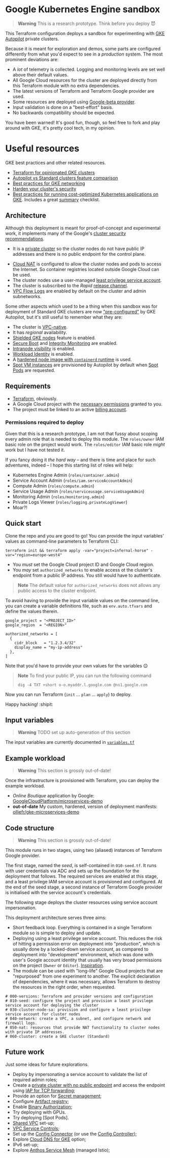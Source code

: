 # Google Kubernetes Engine sandbox

> **Warning**
> This is a research prototype. Think before you deploy :smiling_imp:

This Terraform configuration deploys a sandbox for experimenting with [GKE Autopilot](https://cloud.google.com/kubernetes-engine/docs/concepts/autopilot-overview) private clusters.

Because it is meant for exploration and demos, some parts are configured differently from what you'd expect to see in a *production* system. The most prominent deviations are:

* A *lot* of telemetry is collected. Logging and monitoring levels are set well above their default values.
* All Google Cloud resources for the cluster are deployed directly from this Terraform module with no extra dependencies.
* The latest versions of Terraform and Terraform Google provider are used.
* Some resources are deployed using [Google-beta provider](https://registry.terraform.io/providers/hashicorp/google-beta/latest).
* Input validation is done on a "best-effort" basis.
* No backwards compatibility should be expected.

You have been warned! It's good fun, though, so feel free to fork and play around with GKE, it's pretty cool tech, in my opinion.

# Useful resources

GKE best practices and other related resources.

* [Terraform for opinionated GKE clusters](https://github.com/terraform-google-modules/terraform-google-kubernetes-engine)
* [Autopilot vs Standard clusters feature comparison](https://cloud.google.com/kubernetes-engine/docs/resources/autopilot-standard-feature-comparison)
* [Best practices for GKE networking](https://cloud.google.com/kubernetes-engine/docs/best-practices/networking)
* [Harden your cluster's security](https://cloud.google.com/kubernetes-engine/docs/how-to/hardening-your-cluster)
* [Best practices for running cost-optimized Kubernetes applications on GKE](https://cloud.google.com/architecture/best-practices-for-running-cost-effective-kubernetes-applications-on-gke). Includes a great [summary](https://cloud.google.com/architecture/best-practices-for-running-cost-effective-kubernetes-applications-on-gke#summary_of_best_practices) checklist.

## Architecture

Although this deployment is meant for proof-of-concept and experimental work, it implements many of the Google's [cluster security recommendations](https://cloud.google.com/kubernetes-engine/docs/how-to/hardening-your-cluster).

* It is a [private cluster] so the cluster nodes do not have public IP addresses and there is no public endpoint for the control plane.
<!-- * It has a _public endpoint_ with access limited to the _list of authorised control networks_; -->
<!-- * It has [Dataplane V2](https://cloud.google.com/blog/products/containers-kubernetes/bringing-ebpf-and-cilium-to-google-kubernetes-engine) enabled so it can enforce Network Policies; -->
* [Cloud NAT] is configured to allow the cluster nodes and pods to access the Internet. So container registries located outside Google Cloud can be used.
* The cluster nodes use a user-managed [least privilege service account].
* The cluster is subscribed to the _Rapid_ [release channel].
* [VPC Flow Logs] are enabled by default on the cluster and admin subnetworks.

Some other aspects which used to be a thing when this sandbox was for deployment of Standard GKE clusters are now ["pre-configured"](https://cloud.google.com/kubernetes-engine/docs/resources/autopilot-standard-feature-comparison) by GKE Autopilot, but it's still useful to remember what they are:

* The cluster is [VPC-native](https://cloud.google.com/kubernetes-engine/docs/concepts/alias-ips).
* It has *regional* availability.
* [Shielded GKE nodes] feature is enabled.
* [Secure Boot] and [Integrity Monitoring] are enabled.
* [Intranode visibility] is enabled.
* [Workload Identity] is enabled.
* A [hardened node image with `containerd` runtime](https://cloud.google.com/kubernetes-engine/docs/concepts/using-containerd) is used.
* [Spot VM instances](https://cloud.google.com/kubernetes-engine/docs/concepts/spot-vms) are provisioned by Autopilot by default when [Spot Pods](https://cloud.google.com/kubernetes-engine/docs/how-to/autopilot-spot-pods) are requested.

[least privilege service account]: https://cloud.google.com/kubernetes-engine/docs/how-to/hardening-your-cluster#use_least_privilege_sa
[Cloud NAT]: https://cloud.google.com/nat/docs/overview
[private cluster]: https://cloud.google.com/kubernetes-engine/docs/concepts/private-cluster-concept
[Shielded GKE nodes]: https://cloud.google.com/kubernetes-engine/docs/how-to/shielded-gke-nodes
[release channel]:  https://cloud.google.com/kubernetes-engine/docs/concepts/release-channels
[Secure Boot]: https://cloud.google.com/compute/shielded-vm/docs/shielded-vm#secure-boot
[Integrity Monitoring]: https://cloud.google.com/compute/shielded-vm/docs/shielded-vm#integrity-monitoring
[Workload Identity]: https://cloud.google.com/kubernetes-engine/docs/concepts/workload-identity
[VPC Flow Logs]: https://cloud.google.com/vpc/docs/flow-logs

## Requirements

<!-- TODO ideally you want the versions to be auto-generated (Terraform plus providers) -->

* [Terraform](https://www.terraform.io/), obviously.
* A Google Cloud project with the [necessary permissions](#required-permissions) granted to you.
* The project must be linked to an active [billing account].

[billing account]: https://cloud.google.com/billing/docs/concepts#billing_account

### Permissions required to deploy

Given that this is a research prototype, I am not that fussy about scoping every admin role that is needed to deploy this module. The `roles/owner` IAM basic role on the project would work. The `roles/editor` IAM basic role *might* work but I have not tested it. 

<!--
The operator must have the permissions to enable new services, create service accounts, set IAM bindings at project level.
-->

If you fancy doing it *the hard way* &ndash; and there is time and place for such adventures, indeed &ndash; I hope this starting list of roles will help:

* Kubernetes Engine Admin (`roles/container.admin`)
* Service Account Admin (`roles/iam.serviceAccountAdmin`)
* Compute Admin (`roles/compute.admin`)
* Service Usage Admin (`roles/serviceusage.serviceUsageAdmin`)
* Monitoring Admin (`roles/monitoring.admin`)
* Private Logs Viewer (`roles/logging.privateLogViewer`)
* Moar?!

## Quick start

Clone the repo and you are good to go! You can provide the input variables' values as command-line parameters to Terraform CLI:

```shell
terraform init && terraform apply -var="project=infernal-horse" -var="region=europe-west4"
```

* You _must_ set the Google Cloud project ID and Google Cloud region.
* You _may_ set `authorized_networks` to enable access ot the cluster's endpoint from a public IP address. You still would have to authenticate.

> **Note**
> The default value for `authorized_networks` does not allows any public access to the cluster endpoint.

To avoid having to provide the input variable values on the command line, you can create a variable definitions file, such as `env.auto.tfvars` and define the values therein.

```hcl
google_project = "<PROJECT_ID>"
google_region  = "<REGION>"

authorized_networks = [
  {
    cidr_block   = "1.2.3.4/32"
    display_name = "my-ip-address"
  },
]
```

Note that you'd have to provide your own values for the variables 😉

> **Note**
> To find your public IP, you can run the following command
>
>  ```shell
>  dig -4 TXT +short o-o.myaddr.l.google.com @ns1.google.com
>  ```

Now you can run Terraform (`init` ... `plan` ... `apply`) to deploy. 

Happy hacking! :shipit:

## Input variables

> **Warning**
> TODO set up auto-generation of this section 

The input variables are currently documented in [`variables.tf`](./variables.tf)

## Example workload

> **Warning**
> This section is grossly out-of-date!

Once the infrastructure is provisioned with Terraform, you can deploy the example workload.

* _Online Boutique_ application by Google: [GoogleCloudPlatform/microservices-demo]
* **out-of-date** My custom, hardened, version of deployment manifests: [olliefr/gke-microservices-demo]

[GoogleCloudPlatform/microservices-demo]: https://github.com/GoogleCloudPlatform/microservices-demo
[olliefr/gke-microservices-demo]: https://github.com/olliefr/gke-microservices-demo

## Code structure

> **Warning**
> This section is grossly out-of-date!

This module runs in two stages, using two (aliased) instances of Terraform Google provider.

The first stage, named the _seed_, is self-contained in `010-seed.tf`. It runs with user
credentials via ADC and sets up the foundation for the deployment that follows. The required
services are enabled at this stage, and a least privilege IAM service account is provisioned
and configured. At the end of the seed stage, a second instance of Terraform Google provider
is initialised with the service account's credentials.

The following stage deploys the cluster resources using service account impersonation.

This deployment architecture serves three aims:

* Short feedback loop. Everything is contained in a single Terraform module so is 
  simple to deploy and update.
* Deploying using a least privilege service account. This reduces the risk of 
  hitting a permission error on deployment into "production", which is usually done
  by a locked-down service account, as compared to deployment into "development" environment,
  which was done with user's Google account identity that usually has very broad permissions
  on the project (`Owner` or `Editor`). [Inspiration](https://cloud.google.com/blog/topics/developers-practitioners/using-google-cloud-service-account-impersonation-your-terraform-code).
* The module can be used with "long-life" Google Cloud projects that are "repurposed" from one
  experiment to another. The explicit declaration of dependencies, where it was necessary, allows
  Terraform to destroy the resources in the right order, when requested. 

```
# 000-versions: Terraform and provider versions and configuration
# 010-seed: configure the project and provision a least privilege service account for deploying the cluster
# 030-cluster-node-sa: provision and configure a least privilege service account for cluster nodes
# 040-network: create a VPC, a subnet, and configure network and firewall logs.
# 050-nat: resources that provide NAT functionality to cluster nodes with private IP addresses.
# 060-cluster: create a GKE cluster (Standard)
```

<!-- 
```
TODO enable audit log entries for used APIs:
https://registry.terraform.io/providers/hashicorp/google/latest/docs/resources/google_project_iam#google_project_iam_audit_config
```

```
TODO add moar Terraform outputs to give a decent summary of what the cluster is about (CIDR ranges, etc)
```
-->

## Future work

Just some ideas for future explorations.

* Deploy by impersonating a service account to validate the list of required admin roles;
* Create a [private cluster with no public endpoint][pcwnpe] and access the endpoint using [IAP for TCP forwarding];
* Provide an option for [Secret management];
* Configure [Artifact registry];
* Enable [Binary Authorization];
* Try deploying with GPUs.
* Try deploying [Spot Pods].
* [Shared VPC] set-up;
* [VPC Service Controls];
* Set up the [Config Connector] (or use the [Config Controller]);
* Explore [Cloud DNS for GKE] option;
* IPv6 set-up;
* Explore [Anthos Service Mesh] (managed Istio);

[pcwnpe]: https://cloud.google.com/kubernetes-engine/docs/how-to/private-clusters#private_cp
[IAP for TCP forwarding]: https://cloud.google.com/iap/docs/using-tcp-forwarding
[Secret management]: https://cloud.google.com/kubernetes-engine/docs/how-to/hardening-your-cluster#secret_management
[Artifact registry]: https://cloud.google.com/artifact-registry/docs/overview
[Binary authorization]: https://cloud.google.com/binary-authorization/docs
[Cloud DNS for GKE]: https://cloud.google.com/kubernetes-engine/docs/how-to/cloud-dns
[Shared VPC]: https://cloud.google.com/vpc/docs/shared-vpc
[VPC Service Controls]: https://cloud.google.com/vpc-service-controls/docs/overview
[intranode visibility]: https://cloud.google.com/kubernetes-engine/docs/how-to/intranode-visibility
[Config Connector]: https://cloud.google.com/config-connector/docs/overview
[Config Controller]: https://cloud.google.com/anthos-config-management/docs/concepts/config-controller-overview
[Anthos Service Mesh]: https://cloud.google.com/service-mesh/docs/overview

<!--
TODO review, redraft, and find a new home for this information

# IP address range planning
# https://cloud.google.com/kubernetes-engine/docs/concepts/alias-ips
#
# Subnet primary IP address range (used for cluster nodes)
# Once created, it
#   + can expland at any time
#   - cannot shrink
#   - cannot change IP address scheme
# Thus, it makes sense to start small. Let's say 16 nodes (which is 2^4).
# Adresses for 16 nodes require (4+1) bits to represent (+1 is to accomodate for 4 reserved addresses),
# thus the mask /(32-5) = /27. It's a bit more than what's needed, but losing
# a bit would reduce the number of allowed nodes to 12. So, /27 it is.
# So, the CIDR block for the primary IP adderess range (cluster nodes IP addresses) is /27.
#
# Next, the pod address range. There's a limit on the number of pods each node can host,
# we change it from the default value of 110 to 32 (which is the default value for Autopilot clusters),
# and it's more reasonable, in my opinion. Now that we know that each node can host no more than 32 = 2^5
# pods, and we know that we can have at most 16 = 2^4 nodes, the total address space size is 2^5 * 2^4 = 2^9,
# or 512. But this does not take into account the x2 rule for pod IP addresses (pods starting up and shutting
# down). Thus, the true smallest value our pod IP address range can have is 2 * 512 = 1024, or 2^10.
# This dictates the CIDR mask of /(32 - 10) = /22. What are the implications for the future scalability?
#   + it is possible to replace a subnet's secondary IP address range
#   - doing so is not supported because it has the potential to put the cluster in an unstable state
#   + however, you can create additional Pod IP address ranges using discontiguous multi-Pod CIDR
# So, if we were really short of IP addresses, we could stop at /22 and use the discontiguous multi-Pod CIDR
# feature as and when needed. But we are not short of addresses, so I am going to upgrade /22 to /19, increasing
# the Pod IP range eightfold (giving up three bits on the network part of the address).
#
# Finally, the Services secondary range. This range cannot be changed as long as a cluster uses it for Services (cluster IP addresses).
# Unlike node and Pod IP address ranges, each cluster must have a unique subnet secondary IP address range for Services and cannot be sourced from a shared primary or secondary IP range.
# On the other hand, we are not short of IP address space, and we don't anticipate having thousands and thousands of services.
# Thus, the default (as if the secondary IP range assignment method was managed by GKE) size of /20, giving 4096 services, is good enough.
-->
